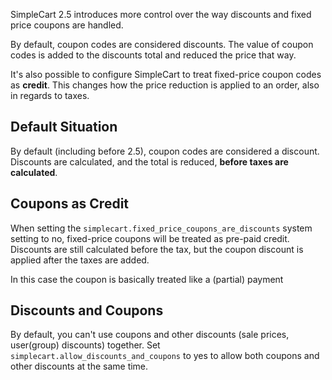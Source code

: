 SimpleCart 2.5 introduces more control over the way discounts and fixed price coupons are handled. 

By default, coupon codes are considered discounts. The value of coupon codes is added to the discounts total and reduced the price that way.

It's also possible to configure SimpleCart to treat fixed-price coupon codes as **credit**. This changes how the price reduction is applied to an order, also in regards to taxes.

## Default Situation

By default (including before 2.5), coupon codes are considered a discount. Discounts are calculated, and the total is reduced, **before taxes are calculated**. 

## Coupons as Credit

When setting the `simplecart.fixed_price_coupons_are_discounts` system setting to no, fixed-price coupons will be treated as pre-paid credit. Discounts are still calculated before the tax, but the coupon discount is applied after the taxes are added.

In this case the coupon is basically treated like a (partial) payment

## Discounts and Coupons

By default, you can't use coupons and other discounts (sale prices, user(group) discounts) together. Set `simplecart.allow_discounts_and_coupons` to yes to allow both coupons and other discounts at the same time.
